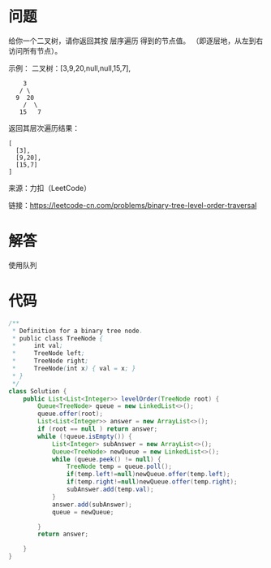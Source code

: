 # 问题

给你一个二叉树，请你返回其按 层序遍历 得到的节点值。 （即逐层地，从左到右访问所有节点）。

示例：
    二叉树：[3,9,20,null,null,15,7],

        3
       / \
      9  20
        /  \
       15   7
返回其层次遍历结果：

    [
      [3],
      [9,20],
      [15,7]
    ]

来源：力扣（LeetCode）

链接：https://leetcode-cn.com/problems/binary-tree-level-order-traversal

# 解答

使用队列

# 代码

```java
/**
 * Definition for a binary tree node.
 * public class TreeNode {
 *     int val;
 *     TreeNode left;
 *     TreeNode right;
 *     TreeNode(int x) { val = x; }
 * }
 */
class Solution {
    public List<List<Integer>> levelOrder(TreeNode root) {
        Queue<TreeNode> queue = new LinkedList<>();
        queue.offer(root);
        List<List<Integer>> answer = new ArrayList<>();
        if (root == null ) return answer;
        while (!queue.isEmpty()) {
            List<Integer> subAnswer = new ArrayList<>();
            Queue<TreeNode> newQueue = new LinkedList<>();
            while (queue.peek() != null) {
                TreeNode temp = queue.poll();
                if(temp.left!=null)newQueue.offer(temp.left);
                if(temp.right!=null)newQueue.offer(temp.right);
                subAnswer.add(temp.val);
            }
            answer.add(subAnswer);
            queue = newQueue;

        }
        return answer;

    }
}
```
